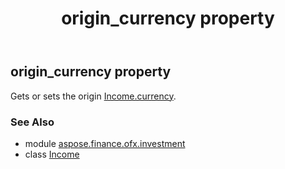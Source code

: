 ﻿---
title: origin_currency property
second_title: Aspose.Finance for Python via .NET API References
description: 
type: docs
weight: 70
url: /python-net/aspose.finance.ofx.investment/income/origin_currency/
is_root: false
---

## origin_currency property


Gets or sets the origin [Income.currency](/finance/python-net/aspose.finance.ofx.investment/income#currency).

### See Also
* module [aspose.finance.ofx.investment](../../)
* class [Income](/finance/python-net/aspose.finance.ofx.investment/income)
